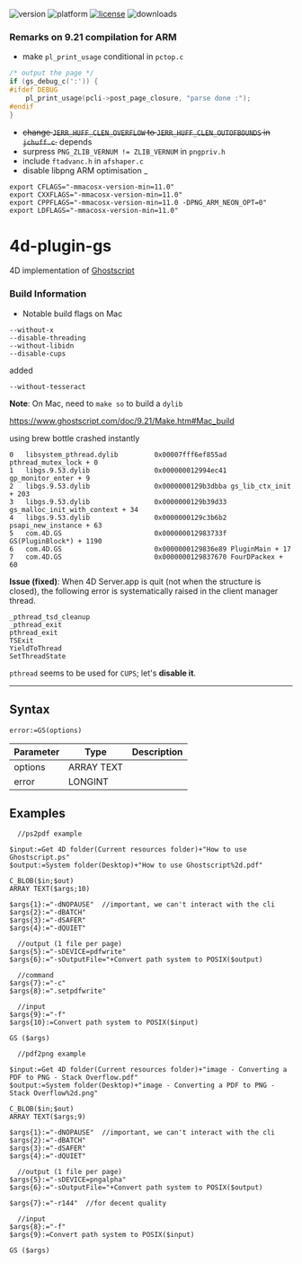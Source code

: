![version](https://img.shields.io/badge/version-18%2B-EB8E5F)
![platform](https://img.shields.io/static/v1?label=platform&message=mac-intel%20|%20mac-arm%20|%20win-64&color=blue)
[![license](https://img.shields.io/github/license/miyako/4d-plugin-gs)](LICENSE)
![downloads](https://img.shields.io/github/downloads/miyako/4d-plugin-gs/total)

### Remarks on 9.21 compilation for ARM

* make `pl_print_usage` conditional in `pctop.c`

```c
/* output the page */
if (gs_debug_c(':')) {
#ifdef DEBUG
    pl_print_usage(pcli->post_page_closure, "parse done :");
#endif
}
```

* ~~change `JERR_HUFF_CLEN_OVERFLOW` to `JERR_HUFF_CLEN_OUTOFBOUNDS` in `jchuff.c`.~~ depends
* surpress `PNG_ZLIB_VERNUM != ZLIB_VERNUM` in `pngpriv.h`
* include `ftadvanc.h` in `afshaper.c` 
* disable libpng ARM optimisation 
_
```
export CFLAGS="-mmacosx-version-min=11.0"
export CXXFLAGS="-mmacosx-version-min=11.0"
export CPPFLAGS="-mmacosx-version-min=11.0 -DPNG_ARM_NEON_OPT=0"
export LDFLAGS="-mmacosx-version-min=11.0"
```

# 4d-plugin-gs
4D implementation of [Ghostscript](https://www.ghostscript.com)

### Build Information

* Notable build flags on Mac

```
--without-x 
--disable-threading 
--without-libidn
--disable-cups
```

added

```
--without-tesseract
```

**Note**: On Mac, need to ``make so`` to build a ``dylib``

https://www.ghostscript.com/doc/9.21/Make.htm#Mac_build

using brew bottle crashed instantly

```
0   libsystem_pthread.dylib       	0x00007fff6ef855ad pthread_mutex_lock + 0
1   libgs.9.53.dylib              	0x000000012994ec41 gp_monitor_enter + 9
2   libgs.9.53.dylib              	0x0000000129b3dbba gs_lib_ctx_init + 203
3   libgs.9.53.dylib              	0x0000000129b39d33 gs_malloc_init_with_context + 34
4   libgs.9.53.dylib              	0x0000000129c3b6b2 psapi_new_instance + 63
5   com.4D.GS                     	0x000000012983733f GS(PluginBlock*) + 1190
6   com.4D.GS                     	0x0000000129836e89 PluginMain + 17
7   com.4D.GS                     	0x0000000129837670 FourDPackex + 60
```

**Issue (fixed)**: When 4D Server.app is quit (not when the structure is closed), the following error is systematically raised in the client manager thread.

```
_pthread_tsd_cleanup
_pthread_exit
pthread_exit
TSExit
YieldToThread
SetThreadState
```

``pthread`` seems to be used for ``CUPS``; let's __disable it__.

---

## Syntax

```
error:=GS(options)
```

Parameter|Type|Description
------------|------------|----
options|ARRAY TEXT|
error|LONGINT|

## Examples

```
  //ps2pdf example

$input:=Get 4D folder(Current resources folder)+"How to use Ghostscript.ps"
$output:=System folder(Desktop)+"How to use Ghostscript%2d.pdf"

C_BLOB($in;$out)
ARRAY TEXT($args;10)

$args{1}:="-dNOPAUSE"  //important, we can't interact with the cli
$args{2}:="-dBATCH"
$args{3}:="-dSAFER"
$args{4}:="-dQUIET"

  //output (1 file per page)
$args{5}:="-sDEVICE=pdfwrite"
$args{6}:="-sOutputFile="+Convert path system to POSIX($output)

  //command
$args{7}:="-c"
$args{8}:=".setpdfwrite"

  //input
$args{9}:="-f"
$args{10}:=Convert path system to POSIX($input)

GS ($args)
```

```
  //pdf2png example

$input:=Get 4D folder(Current resources folder)+"image - Converting a PDF to PNG - Stack Overflow.pdf"
$output:=System folder(Desktop)+"image - Converting a PDF to PNG - Stack Overflow%2d.png"

C_BLOB($in;$out)
ARRAY TEXT($args;9)

$args{1}:="-dNOPAUSE"  //important, we can't interact with the cli
$args{2}:="-dBATCH"
$args{3}:="-dSAFER"
$args{4}:="-dQUIET"

  //output (1 file per page)
$args{5}:="-sDEVICE=pngalpha"
$args{6}:="-sOutputFile="+Convert path system to POSIX($output)

$args{7}:="-r144"  //for decent quality

  //input
$args{8}:="-f"
$args{9}:=Convert path system to POSIX($input)

GS ($args)
```
